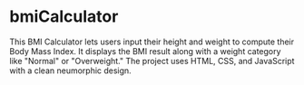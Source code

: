 # bmiCalculator
This BMI Calculator lets users input their height and weight to compute their Body Mass Index. It displays the BMI result along with a weight category like "Normal" or "Overweight." The project uses HTML, CSS, and JavaScript with a clean neumorphic design.
